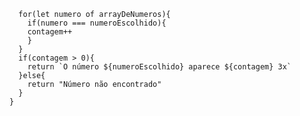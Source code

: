 ```function contaOcorrencias(arrayDeNumeros, numeroEscolhido) {
  for(let numero of arrayDeNumeros){
    if(numero === numeroEscolhido){
    contagem++
    }
  }
  if(contagem > 0){
    return `O número ${numeroEscolhido} aparece ${contagem} 3x`
  }else{
    return "Número não encontrado"
  }
}